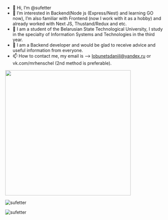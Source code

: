 - 👋 Hi, I’m @sufetter
- 👀 I’m interested in Backend(Node js (Express/Nest) and learning GO now),
  I’m also familiar with Frontend (now I work with it as a hobby) and already worked with Next JS, Thustand/Redux and etc.
- 🌱 I am a student of the Belarusian State Technological University, I study in the specialty of Information Systems and Technologies in the third year.
- 💞️ I am a Backend developer and would be glad to receive advice and useful information from everyone.
- 📫 How to contact me, my email is --> lobunetsdaniil@yandex.ru or vk.com/mrhenschel (2nd method is preferable).

<img src="https://www.icegif.com/wp-content/uploads/2023/06/icegif-301.gif"  height="400" >

![sufetter](https://streak-stats.demolab.com?user=sufetter&theme=nightowl&hide_border=true)

![sufetter](https://github-readme-stats.vercel.app/api?username=sufetter&show_icons=true&theme=tokyonight&hide_border=true)

